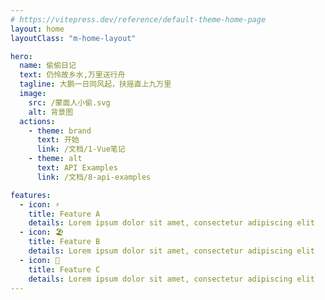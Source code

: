```yaml
---
# https://vitepress.dev/reference/default-theme-home-page
layout: home
layoutClass: "m-home-layout"

hero:
  name: 偷偷日记
  text: 仍怜故乡水,万里送行舟
  tagline: 大鹏一日同风起，扶摇直上九万里
  image:
    src: /蒙面人小偷.svg
    alt: 背景图
  actions:
    - theme: brand
      text: 开始
      link: /文档/1-Vue笔记
    - theme: alt
      text: API Examples
      link: /文档/8-api-examples

features:
  - icon: ⚡️
    title: Feature A
    details: Lorem ipsum dolor sit amet, consectetur adipiscing elit
  - icon: 🏖️
    title: Feature B
    details: Lorem ipsum dolor sit amet, consectetur adipiscing elit
  - icon: 🐼
    title: Feature C
    details: Lorem ipsum dolor sit amet, consectetur adipiscing elit
---
```


<!-- 首页下划线组件 -->
<HomeUnderline />

<!-- 五彩纸屑组件 -->
<confetti />

<style>
/*爱的魔力转圈圈*/
.VPImage:hover,
.m-home-layout .image-src:hover {
  transform: translate(-50%, -50%) rotate(666turn);
  transition: transform 59s 1s cubic-bezier(0.3, 0, 0.8, 1);
}

.m-home-layout .details small {
  opacity: 0.8;
}

.m-home-layout .item:last-child .details {
  display: flex;
  justify-content: flex-end;
  align-items: end;
}
</style>